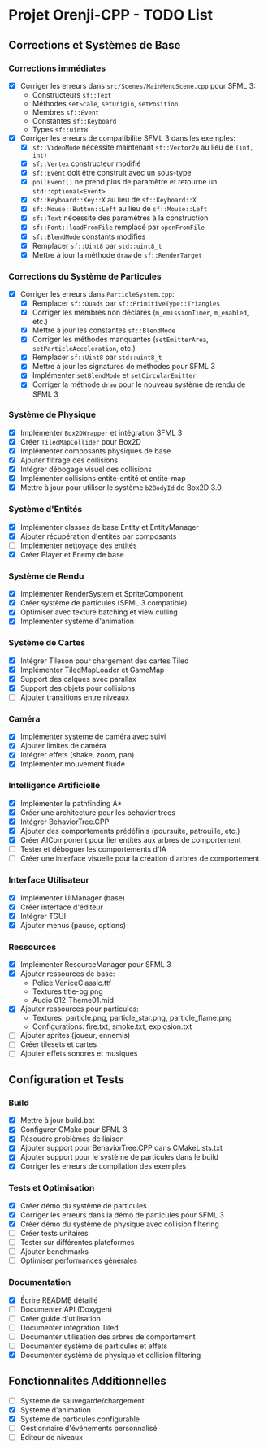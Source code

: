# Projet Orenji-CPP - TODO List

## Corrections et Systèmes de Base

### Corrections immédiates
- [x] Corriger les erreurs dans `src/Scenes/MainMenuScene.cpp` pour SFML 3:
  - Constructeurs `sf::Text`
  - Méthodes `setScale`, `setOrigin`, `setPosition`
  - Membres `sf::Event`
  - Constantes `sf::Keyboard`
  - Types `sf::Uint8`
- [x] Corriger les erreurs de compatibilité SFML 3 dans les exemples:
  - [x] `sf::VideoMode` nécessite maintenant `sf::Vector2u` au lieu de `(int, int)`
  - [x] `sf::Vertex` constructeur modifié
  - [x] `sf::Event` doit être construit avec un sous-type
  - [x] `pollEvent()` ne prend plus de paramètre et retourne un `std::optional<Event>`
  - [x] `sf::Keyboard::Key::X` au lieu de `sf::Keyboard::X`
  - [x] `sf::Mouse::Button::Left` au lieu de `sf::Mouse::Left`
  - [x] `sf::Text` nécessite des paramètres à la construction
  - [x] `sf::Font::loadFromFile` remplacé par `openFromFile`
  - [x] `sf::BlendMode` constants modifiés
  - [x] Remplacer `sf::Uint8` par `std::uint8_t`
  - [x] Mettre à jour la méthode `draw` de `sf::RenderTarget`

### Corrections du Système de Particules
- [x] Corriger les erreurs dans `ParticleSystem.cpp`:
  - [x] Remplacer `sf::Quads` par `sf::PrimitiveType::Triangles`
  - [x] Corriger les membres non déclarés (`m_emissionTimer`, `m_enabled`, etc.)
  - [x] Mettre à jour les constantes `sf::BlendMode`
  - [x] Corriger les méthodes manquantes (`setEmitterArea`, `setParticleAcceleration`, etc.)
  - [x] Remplacer `sf::Uint8` par `std::uint8_t`
  - [x] Mettre à jour les signatures de méthodes pour SFML 3
  - [x] Implémenter `setBlendMode` et `setCircularEmitter`
  - [x] Corriger la méthode `draw` pour le nouveau système de rendu de SFML 3

### Système de Physique
- [x] Implémenter `Box2DWrapper` et intégration SFML 3
- [x] Créer `TiledMapCollider` pour Box2D
- [x] Implémenter composants physiques de base
- [x] Ajouter filtrage des collisions
- [x] Intégrer débogage visuel des collisions
- [x] Implémenter collisions entité-entité et entité-map
- [x] Mettre à jour pour utiliser le système `b2BodyId` de Box2D 3.0

### Système d'Entités
- [x] Implémenter classes de base Entity et EntityManager
- [x] Ajouter récupération d'entités par composants
- [ ] Implémenter nettoyage des entités
- [x] Créer Player et Enemy de base

### Système de Rendu
- [x] Implémenter RenderSystem et SpriteComponent
- [x] Créer système de particules (SFML 3 compatible)
- [x] Optimiser avec texture batching et view culling
- [x] Implémenter système d'animation

### Système de Cartes
- [x] Intégrer Tileson pour chargement des cartes Tiled
- [x] Implémenter TiledMapLoader et GameMap
- [x] Support des calques avec parallax
- [x] Support des objets pour collisions
- [ ] Ajouter transitions entre niveaux

### Caméra
- [x] Implémenter système de caméra avec suivi
- [x] Ajouter limites de caméra
- [x] Intégrer effets (shake, zoom, pan)
- [x] Implémenter mouvement fluide

### Intelligence Artificielle
- [x] Implémenter le pathfinding A*
- [x] Créer une architecture pour les behavior trees
- [x] Intégrer BehaviorTree.CPP
- [x] Ajouter des comportements prédéfinis (poursuite, patrouille, etc.)
- [x] Créer AIComponent pour lier entités aux arbres de comportement
- [ ] Tester et déboguer les comportements d'IA
- [ ] Créer une interface visuelle pour la création d'arbres de comportement

### Interface Utilisateur
- [x] Implémenter UIManager (base)
- [x] Créer interface d'éditeur
- [x] Intégrer TGUI
- [x] Ajouter menus (pause, options)

### Ressources
- [x] Implémenter ResourceManager pour SFML 3
- [x] Ajouter ressources de base:
  - Police VeniceClassic.ttf
  - Textures title-bg.png
  - Audio 012-Theme01.mid
- [x] Ajouter ressources pour particules:
  - Textures: particle.png, particle_star.png, particle_flame.png
  - Configurations: fire.txt, smoke.txt, explosion.txt
- [ ] Ajouter sprites (joueur, ennemis)
- [ ] Créer tilesets et cartes
- [ ] Ajouter effets sonores et musiques

## Configuration et Tests

### Build
- [x] Mettre à jour build.bat
- [x] Configurer CMake pour SFML 3
- [x] Résoudre problèmes de liaison
- [x] Ajouter support pour BehaviorTree.CPP dans CMakeLists.txt
- [x] Ajouter support pour le système de particules dans le build
- [x] Corriger les erreurs de compilation des exemples

### Tests et Optimisation
- [x] Créer démo du système de particules
- [x] Corriger les erreurs dans la démo de particules pour SFML 3
- [x] Créer démo du système de physique avec collision filtering
- [ ] Créer tests unitaires
- [ ] Tester sur différentes plateformes
- [ ] Ajouter benchmarks
- [ ] Optimiser performances générales

### Documentation
- [x] Écrire README détaillé
- [ ] Documenter API (Doxygen)
- [ ] Créer guide d'utilisation
- [ ] Documenter intégration Tiled
- [ ] Documenter utilisation des arbres de comportement
- [ ] Documenter système de particules et effets
- [x] Documenter système de physique et collision filtering

## Fonctionnalités Additionnelles
- [ ] Système de sauvegarde/chargement
- [x] Système d'animation
- [x] Système de particules configurable
- [ ] Gestionnaire d'événements personnalisé
- [ ] Éditeur de niveaux